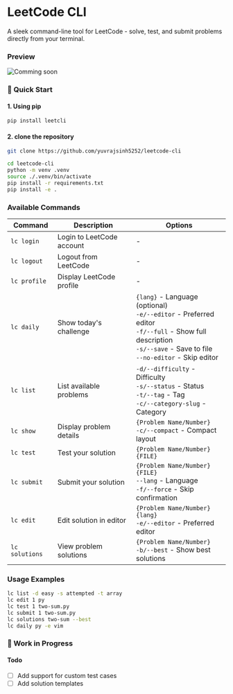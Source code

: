 # LeetCode CLI

A sleek command-line tool for LeetCode - solve, test, and submit problems directly from your terminal.

### Preview

![Comming soon](https://example.com)

### 🚀 Quick Start

#### 1. Using pip

```bash
pip install leetcli
```

#### 2. clone the repository

```bash
git clone https://github.com/yuvrajsinh5252/leetcode-cli
```

```bash
cd leetcode-cli
python -m venv .venv
source ./.venv/bin/activate
pip install -r requirements.txt
pip install -e .
```

### Available Commands

| Command        | Description               | Options                                                                                                                                                                |
| -------------- | ------------------------- | ---------------------------------------------------------------------------------------------------------------------------------------------------------------------- |
| `lc login`     | Login to LeetCode account | -                                                                                                                                                                      |
| `lc logout`    | Logout from LeetCode      | -                                                                                                                                                                      |
| `lc profile`   | Display LeetCode profile  | -                                                                                                                                                                      |
| `lc daily`     | Show today's challenge    | `{lang}` - Language (optional)<br>`-e/--editor` - Preferred editor<br>`-f/--full` - Show full description<br>`-s/--save` - Save to file<br>`--no-editor` - Skip editor |
| `lc list`      | List available problems   | `-d/--difficulty` - Difficulty<br>`-s/--status` - Status<br>`-t/--tag` - Tag<br>`-c/--category-slug` - Category                                                        |
| `lc show`      | Display problem details   | `{Problem Name/Number}`<br>`-c/--compact` - Compact layout                                                                                                             |
| `lc test`      | Test your solution        | `{Problem Name/Number} {FILE}`                                                                                                                                         |
| `lc submit`    | Submit your solution      | `{Problem Name/Number} {FILE}`<br>`--lang` - Language<br>`-f/--force` - Skip confirmation                                                                              |
| `lc edit`      | Edit solution in editor   | `{Problem Name/Number} {lang}`<br>`-e/--editor` - Preferred editor                                                                                                     |
| `lc solutions` | View problem solutions    | `{Problem Name/Number}`<br>`-b/--best` - Show best solutions                                                                                                           |

### Usage Examples

```bash
lc list -d easy -s attempted -t array
lc edit 1 py
lc test 1 two-sum.py
lc submit 1 two-sum.py
lc solutions two-sum --best
lc daily py -e vim
```

### 🚧 Work in Progress

#### Todo

- [ ] Add support for custom test cases
- [ ] Add solution templates
